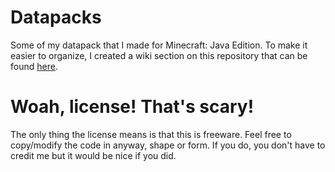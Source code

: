 # Datapacks
Some of my datapack that I made for Minecraft: Java Edition.
To make it easier to organize, I created a wiki section on this repository that can be found [here](https://github.com/NobodyCentral/Datapacks/wiki).

# Woah, license! That's scary!
The only thing the license means is that this is freeware. Feel free to copy/modify the code in anyway, shape or form. If you do, you don't have to credit me but it would be nice if you did.
